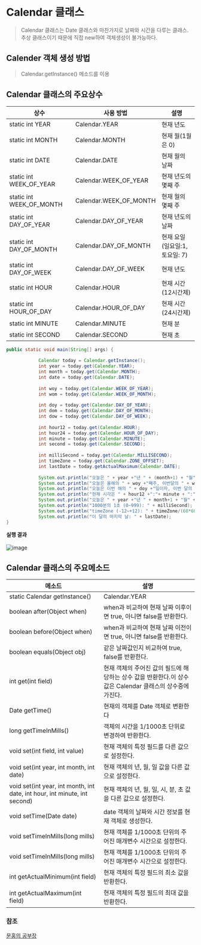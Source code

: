 # Calendar 클래스
> Calendar 클래스는 Date 클래스와 마찬가지로 날짜와 시간을 다루는 클래스. 추상 클래스이기 때문에 직접 new하여 객체생성이 불가능하다.<br>

## Calender 객체 생성 방법
> Calendar.getInstance() 메소드를 이용



## Calendar 클래스의 주요상수
| 상수 | 사용 방법 | 설명 |
|---|---|---|
|static int YEAR|Calendar.YEAR|현재 년도|
|static int MONTH|Calendar.MONTH|현재 월(1월은 0)|
|static int DATE|Calendar.DATE|현재 월의 날짜|
|static int WEEK_OF_YEAR|Calendar.WEEK_OF_YEAR|현재 년도의 몇째 주|
|static int WEEK_OF_MONTH|Calendar.WEEK_OF_MONTH|현재 월의 몇째 주|
|static int DAY_OF_YEAR|Calendar.DAY_OF_YEAR|현재 년도의 날짜|
|static int DAY_OF_MONTH|Calendar.DAY_OF_MONTH|현재 요일(일요일:1, 토요일: 7)|
|static int DAY_OF_WEEK|Calendar.DAY_OF_WEEK|현재 년도|
|static int HOUR|Calendar.HOUR|현재 시간(12시간제)|
|static int HOUR_OF_DAY|Calendar.HOUR_OF_DAY|현재 시간(24시간제)|
|static int MINUTE|Calendar.MINUTE|현재 분|
|static int SECOND|Calendar.SECOND|현재 초|

``` java
public static void main(String[] args) {
		
	        Calendar today = Calendar.getInstance();
	        int year = today.get(Calendar.YEAR);
	        int month = today.get(Calendar.MONTH);
	        int date = today.get(Calendar.DATE);
	        
	        int woy = today.get(Calendar.WEEK_OF_YEAR);
	        int wom = today.get(Calendar.WEEK_OF_MONTH);
	        
	        int doy = today.get(Calendar.DAY_OF_YEAR);
	        int dom = today.get(Calendar.DAY_OF_MONTH);
	        int dow = today.get(Calendar.DAY_OF_WEEK);
	        
	        int hour12 = today.get(Calendar.HOUR);
	        int hour24 = today.get(Calendar.HOUR_OF_DAY);
	        int minute = today.get(Calendar.MINUTE);
	        int second = today.get(Calendar.SECOND);
	        
	        int milliSecond = today.get(Calendar.MILLISECOND);
	        int timeZone = today.get(Calendar.ZONE_OFFSET);
	        int lastDate = today.getActualMaximum(Calendar.DATE);
	        
	        System.out.println("오늘은 " + year +"년 " + (month+1) + "월" + date +"일"); //MONTH 상수는 현재 월을 -1해서 표현하기 때문에 +1해줘야한다.
	        System.out.println("오늘은 올해의 " + woy +"째주, 이번달의 " + wom + "째주. " + date +"일");
	        System.out.println("오늘은 이번 해의 " + doy +"일이자, 이번 달의 " + dom + "일. 요일은 " + dow +"일 (1:일요일)");
	        System.out.println("현재 시각은 " + hour12 +":"+ minute + ":"+ second +", 24시간으로 표현하면 " + hour24+":"+ minute + ":"+ second);
	        System.out.println("오늘은 " + year +"년 " + month+1 + "월" + date +"일");
	        System.out.println("1000분의 1초 (0~999): " + milliSecond);
	        System.out.println("timeZone (-12~+12): " + timeZone/(60*60*1000)); // 1000분의 1초를 시간으로 표시하기 위해 60*60*1000
	        System.out.println("이 달의 마지막 날: " + lastDate);
}

```
**실행 결과**<br><br>
![image](https://user-images.githubusercontent.com/88884623/143670142-06a8d007-ae1c-4f34-87e7-a7e1e63bc6d5.png )

## Calendar 클래스의 주요메소드
| 메소드 | 설명 |
|---|---|
|static Calendar getInstance()|Calendar.YEAR|현재 년도|
|boolean after(Object when) |when과 비교하여 현재 날짜 이후이면 true, 아니면 false를 반환한다. |
|boolean before(Object when)|when과 비교하여 현재 날짜 이전이면 true, 아니면 false를 반환한다.|
|boolean equals(Object obj) |같은 날짜값인지 비교하여 true, false를 반환한다. |
|int get(int field)|현재 객체의 주어진 값의 필드에 해당하는 상수 값을 반환한다.이 상수값은 Calendar 클래스의 상수중에 가진다. |
|Date getTime()|현재의 객체를 Date 객체로 변환한다|
|long getTimeInMills() |객체의 시간을 1/1000초 단위로 변경하여 반환한다. |
|void set(int field, int value) |현재 객체의 특정 필드를 다른 값으로 설정한다. |
|void set(int year, int month, int date) |현재 객체의 년, 월, 일 값을 다른 값으로 설정한다. |
|void set(int year, int month, int date, int hour, int minute, int second) |현재 객체의 년, 월, 일, 시, 분, 초 값을 다른 값으로 설정한다. |
|void setTime(Date date)|date 객체의 날짜와 시간 정보를 현재 객체로 생성한다. |
|void setTimeInMills(long mills) |현재 객체를 1/1000초 단위의 주어진 매개변수 시간으로 설정한다. |
|void setTimeInMills(long mills) |현재 객체를 1/1000초 단위의 주어진 매개변수 시간으로 설정한다. |
|int getActualMinimum(int field)|현재 객체의 특정 필드의 최소 값을 반환한다.|
|int getActualMaximum(int field)|현재 객체의 특정 필드의 최대 값을 반환한다.|

### 참조
[문홍의 공부장](https://moonong.tistory.com/10)
